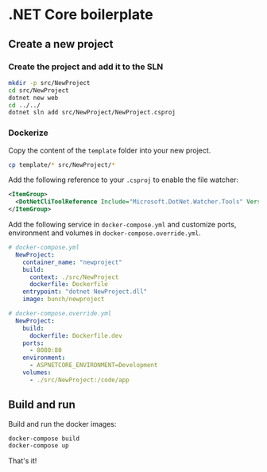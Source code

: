 # .NET Core boilerplate

## Create a new project

### Create the project and add it to the SLN

```sh
mkdir -p src/NewProject
cd src/NewProject
dotnet new web
cd ../../
dotnet sln add src/NewProject/NewProject.csproj
```

### Dockerize

Copy the content of the `template` folder into your new project.

```sh
cp template/* src/NewProject/*
```

Add the following reference to your `.csproj` to enable the file watcher:

```xml
<ItemGroup>
  <DotNetCliToolReference Include="Microsoft.DotNet.Watcher.Tools" Version="2.1.0-preview1-27567" />
</ItemGroup>
``` 

Add the following service in `docker-compose.yml` and customize ports, 
environment and volumes in `docker-compose.override.yml`.

```yml
# docker-compose.yml
  NewProject:
    container_name: "newproject"
    build:
      context: ./src/NewProject
      dockerfile: Dockerfile
    entrypoint: "dotnet NewProject.dll"
    image: bunch/newproject

# docker-compose.override.yml
  NewProject:
    build:
      dockerfile: Dockerfile.dev
    ports: 
      - 8080:80
    environment: 
      - ASPNETCORE_ENVIRONMENT=Development
    volumes:
      - ./src/NewProject:/code/app

```

## Build and run

Build and run the docker images:

```sh
docker-compose build
docker-compose up
```

That's it!
